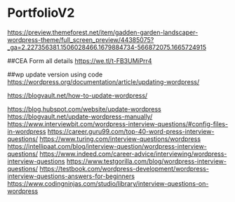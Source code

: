 # PortfolioV2



https://preview.themeforest.net/item/gadden-garden-landscaper-wordpress-theme/full_screen_preview/44385075?_ga=2.227356381.1506028466.1679884734-566872075.1665724915


##CEA Form all details 
https://we.tl/t-FB3UMiPrr4


##wp update version using code
https://wordpress.org/documentation/article/updating-wordpress/

https://blogvault.net/how-to-update-wordpress/

https://blog.hubspot.com/website/update-wordpress
https://blogvault.net/update-wordpress-manually/
https://www.interviewbit.com/wordpress-interview-questions/#config-files-in-wordpress
https://career.guru99.com/top-40-word-press-interview-questions/
https://www.turing.com/interview-questions/wordpress
https://intellipaat.com/blog/interview-question/wordpress-interview-questions/
https://www.indeed.com/career-advice/interviewing/wordpress-interview-questions
https://www.testgorilla.com/blog/wordpress-interview-questions/
https://testbook.com/wordpress-development/wordpress-interview-questions-answers-for-beginners
https://www.codingninjas.com/studio/library/interview-questions-on-wordpress

